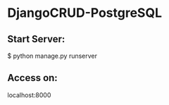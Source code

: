 # DjangoCRUD-PostgreSQL

## Start Server:

$ python manage.py runserver

## Access on:

localhost:8000
